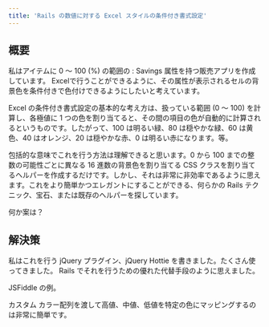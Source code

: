 ```yaml
---
title: 'Rails の数値に対する Excel スタイルの条件付き書式設定'
---
```


## 概要
私はアイテムに 0 ～ 100 (%) の範囲の : Savings 属性を持つ販売アプリを作成しています。 Excelで行うことができるように、その属性が表示されるセルの背景色を条件付きで色付けできるようにしたいと考えています。

Excel の条件付き書式設定の基本的な考え方は、扱っている範囲 (0 ～ 100) を計算し、各極値に 1 つの色を割り当てると、その間の項目の色が自動的に計算されるというものです。したがって、100 は明るい緑、80 は穏やかな緑、60 は黄色、40 はオレンジ、20 は穏やかな赤、0 は明るい赤になります。等。

包括的な意味でこれを行う方法は理解できると思います。0 から 100 までの整数の可能性ごとに異なる 16 進数の背景色を割り当てる CSS クラスを割り当てるヘルパーを作成するだけです。しかし、それは非常に非効率であるように思えます。これをより簡単かつエレガントにすることができる、何らかの Rails テクニック、宝石、または既存のヘルパーを探しています。

何か案は？

## 解決策
私はこれを行う jQuery プラグイン、jQuery Hottie を書きました。たくさん使ってきました。 Rails でそれを行うための優れた代替手段のように思えました。

JSFiddle の例。

カスタム カラー配列を渡して高値、中値、低値を特定の色にマッピングするのは非常に簡単です。

